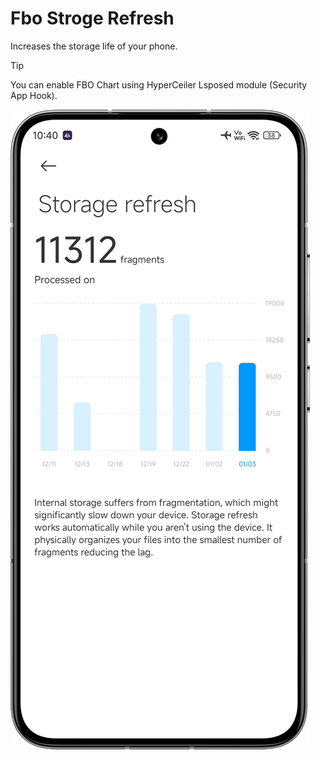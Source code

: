 # Fbo Stroge Refresh
Increases the storage life of your phone.

>[!TIP]
>You can enable FBO Chart using HyperCeiler Lsposed module (Security App Hook).

![Xiaomi Fbo Chart](https://raw.githubusercontent.com/tryigit/XiaomiFboEnable/main/Screenshot_2024-01-24-10-40-56-116_com.miui.securitycenter-edit.png)
